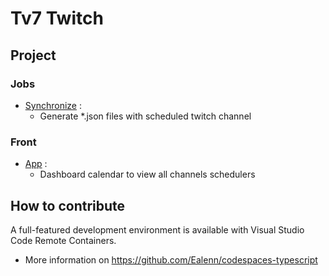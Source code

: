 # Tv7 Twitch

## Project

### Jobs

- [Synchronize](./jobs/synchronize) :
  - Generate *.json files with scheduled twitch channel

### Front

- [App](./front) :
  - Dashboard calendar to view all channels schedulers

## How to contribute 

A full-featured development environment is available with Visual Studio Code Remote Containers.

- More information on https://github.com/Ealenn/codespaces-typescript
